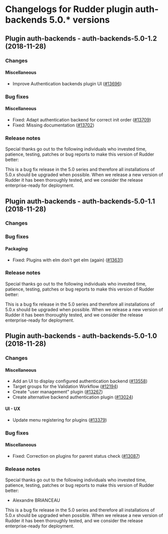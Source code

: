 # Changelogs for Rudder plugin auth-backends 5.0.\* versions

## <a name="auth-backends-5.0-1.2" > </a> Plugin auth-backends - auth-backends-5.0-1.2 (2018-11-28)

### Changes

#### Miscellaneous

  - Improve Authentication backends plugin UI
    ([\#13696](https://issues.rudder.io/issues/13696))

### Bug fixes

#### Miscellaneous

  - Fixed: Adapt authentication backend for correct init order
    ([\#13709](https://issues.rudder.io/issues/13709))
  - Fixed: Missing documentation
    ([\#13702](https://issues.rudder.io/issues/13702))

### Release notes

Special thanks go out to the following individuals who invested time, patience, testing, patches or bug reports to make this version of Rudder better:


This is a bug fix release in the 5.0 series and therefore all installations of 5.0.x should be upgraded when possible. When we release a new version of Rudder it has been thoroughly tested, and we consider the release enterprise-ready for deployment.

## <a name="auth-backends-5.0-1.1" > </a> Plugin auth-backends - auth-backends-5.0-1.1 (2018-11-28)

### Changes

### Bug fixes

#### Packaging

  - Fixed: Plugins with elm don't get elm (again)
    ([\#13631](https://issues.rudder.io/issues/13631))

### Release notes

Special thanks go out to the following individuals who invested time, patience, testing, patches or bug reports to make this version of Rudder better:


This is a bug fix release in the 5.0 series and therefore all installations of 5.0.x should be upgraded when possible. When we release a new version of Rudder it has been thoroughly tested, and we consider the release enterprise-ready for deployment.

## <a name="auth-backends-5.0-1.0" > </a> Plugin auth-backends - auth-backends-5.0-1.0 (2018-11-28)

### Changes

#### Miscellaneous

  - Add an UI to display configured authentication backend 
    ([\#13558](https://issues.rudder.io/issues/13558))
  - Target groups for the Validation Workflow
    ([\#12194](https://issues.rudder.io/issues/12194))
  - Create "user management" plugin
    ([\#13267](https://issues.rudder.io/issues/13267))
  - Create alternative backend authentication plugin
    ([\#13024](https://issues.rudder.io/issues/13024))

#### UI - UX

  - Update menu registering for plugins
    ([\#13379](https://issues.rudder.io/issues/13379))

### Bug fixes

#### Miscellaneous

  - Fixed: Correction on plugins for parent status check 
    ([\#13087](https://issues.rudder.io/issues/13087))

### Release notes

Special thanks go out to the following individuals who invested time, patience, testing, patches or bug reports to make this version of Rudder better:

 * Alexandre BRIANCEAU

This is a bug fix release in the 5.0 series and therefore all installations of 5.0.x should be upgraded when possible. When we release a new version of Rudder it has been thoroughly tested, and we consider the release enterprise-ready for deployment.

